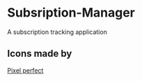 # Subsription-Manager
A subscription tracking application

## Icons made by
[Pixel perfect](https://www.flaticon.com/authors/pixel-perfect)